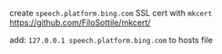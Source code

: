 create `speech.platform.bing.com` SSL cert with `mkcert`
https://github.com/FiloSottile/mkcert/

add: `127.0.0.1 speech.platform.bing.com` to hosts file
